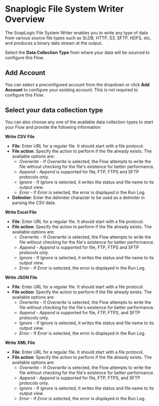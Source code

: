 # Snaplogic File System Writer Overview

The SnapLogic File System Writer enables you to write any type of data from various source file types such as SLDB, HTTP, S3, SFTP, HDFS, etc, and produces a binary data stream at the output.

Select the **Data Collection Type** from where your data will be sourced to configure this Flow.

## Add Account

You can select a preconfigured account from the dropdown or click **Add Account** to configure your existing account. This is not required to configure this Flow.

## Select your data collection type

You can also choose any one of the available data collection types to start your Flow and provide the following information:

**Write CSV File**

* **File**: Enter URL for a regular file. It should start with a file protocol.
* **File action**: Specify the action to perform if the file already exists. The available options are:
  * _Overwrite_ - If _Overwrite_ is selected, the Flow attempts to write the file without checking for the file's existence for better performance.
  * _Append_ - _Append_ is supported for file, FTP, FTPS and SFTP protocols only.
  * _Ignore_ - If _Ignore_ is selected, it writes the status and file name to its output view.
  * _Error_ - If _Error_ is selected, the error is displayed in the Run Log.
* **Delimiter**: Enter the delimiter character to be used as a delimiter in parsing the CSV data.

**Write Excel File**

* **File**: Enter URL for a regular file. It should start with a file protocol.
* **File action**: Specify the action to perform if the file already exists. The available options are:
  * _Overwrite_ - If _Overwrite_ is selected, the Flow attempts to write the file without checking for the file's existence for better performance.
  * _Append_ - _Append_ is supported for file, FTP, FTPS and SFTP protocols only.
  * _Ignore_ - If _Ignore_ is selected, it writes the status and file name to its output view.
  * _Error_ - If _Error_ is selected, the error is displayed in the Run Log.

**Write JSON File**

* **File**: Enter URL for a regular file. It should start with a file protocol.
* **File action**: Specify the action to perform if the file already exists. The available options are:
  * _Overwrite_ - If _Overwrite_ is selected, the Flow attempts to write the file without checking for the file's existence for better performance.
  * _Append_ - _Append_ is supported for file, FTP, FTPS, and SFTP protocols only.
  * _Ignore_ - If _Ignore_ is selected, it writes the status and file name to its output view.
  * _Error_ - If _Error_ is selected, the error is displayed in the Run Log.

**Write XML File**

* **File**: Enter URL for a regular file. It should start with a file protocol.
* **File action**: Specify the action to perform if the file already exists. The available options are:
  * _Overwrite_ - If _Overwrite_ is selected, the Flow attempts to write the file without checking for the file's existence for better performance.
  * _Append_ - _Append_ is supported for file, FTP, FTPS, and SFTP protocols only.
  * _Ignore_ - If _Ignore_ is selected, it writes the status and file name to its output view.
  * _Error_ - If _Error_ is selected, the error is displayed in the Run Log.
